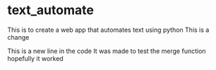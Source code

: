 # text_automate
This is to create a web app that automates text using python
This is a change

This is a new line in the code
It was made to test the merge function 
hopefully it worked